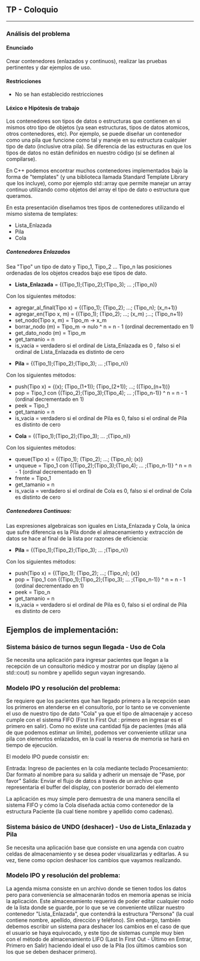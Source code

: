 ## TP - Coloquio

---

### Análisis del problema

#### Enunciado
 Crear contenedores (enlazados y continuos), realizar las pruebas pertinentes y dar ejemplos de uso.
 
#### Restricciones

* No se han establecido restricciones

#### Léxico e Hipótesis de trabajo

Los contenedores son tipos de datos o estructuras que contienen en si mismos otro tipo de objetos (ya sean estructuras, tipos de datos atomicos, otros contenedores, etc). Por ejemplo, se puede diseñar un contenedor como una pila que funcione como tal y maneje en su estructura cualquier tipo de dato (inclusive otra pila). Se diferencia de las estructuras en que los tipos de datos no están definidos en nuestro código (sí se definen al compilarse).

En C++ podemos encontrar muchos contenedores implementados bajo la forma de "templates" (y una biblioteca llamada Standard Template Library que los incluye), como por ejemplo std::array que permite manejar un array continuo utilizando como objetos del array el tipo de dato o estructura que queramos.

En esta presentación diseñamos tres tipos de contenedores utilizando el mismo sistema de templates:

* Lista_Enlazada
* Pila
* Cola

##### Contenedores Enlazados

Sea "Tipo" un tipo de dato y Tipo_1, Tipo_2 ... Tipo_n  las posiciones ordenadas de los objetos creados bajo ese tipos de dato.

- __Lista_Enlazada__ = {(Tipo_1);(Tipo_2);(Tipo_3); ... ;(Tipo_n)}

Con los siguientes métodos:

* agregar_al_final(Tipo x) = {(Tipo_1); (Tipo_2); ...; (Tipo_n); (x_n+1)}
* agregar_en(Tipo x, m) = {(Tipo_1); (Tipo_2); ...; (x_m) ;...; (Tipo_n+1)}
* set_nodo(Tipo x, m) = Tipo_m -> x_m
* borrar_nodo (m) = Tipo_m -> nulo  ^  n = n - 1    (ordinal decrementado en 1)
*	get_dato_nodo (m) = Tipo_m
* get_tamanio = n
* is_vacia = verdadero si el ordinal de Lista_Enlazada es 0 , falso si el ordinal de Lista_Enlazada es distinto de cero


- __Pila__ = {(Tipo_1);(Tipo_2);(Tipo_3); ... ;(Tipo_n)}

Con los siguientes métodos:

* push(Tipo x) = {(x); (Tipo_(1+1)); (Tipo_(2+1)); ...; ((Tipo_(n+1))}
* pop = Tipo_1  con {(Tipo_2);(Tipo_3);(Tipo_4); ... ;(Tipo_n-1)} ^  n = n - 1 (ordinal decrementado en 1)
* peek = Tipo_1
* get_tamanio = n
* is_vacia = verdadero si el ordinal de Pila es 0, falso si el ordinal de Pila es distinto de cero


- __Cola__ = {(Tipo_1);(Tipo_2);(Tipo_3); ... ;(Tipo_n)}

Con los siguientes métodos:

* queue(Tipo x) = {(Tipo_1); (Tipo_2); ...; (Tipo_n); (x)}
* unqueue = Tipo_1  con {(Tipo_2);(Tipo_3);(Tipo_4); ... ;(Tipo_n-1)} ^  n = n - 1    (ordinal decrementado en 1)
* frente = Tipo_1
* get_tamanio = n
* is_vacia = verdadero si el ordinal de Cola es 0, falso si el ordinal de Cola es distinto de cero

##### Contenedores Continuos:

Las expresiones algebraicas son iguales en Lista_Enlazada y Cola, la única que sufre diferencia es la Pila donde el almacenamiento y extracción de datos se hace al final de la lista por razones de eficiencia:


- __Pila__ = {(Tipo_1);(Tipo_2);(Tipo_3); ... ;(Tipo_n)}

Con los siguientes métodos:

* push(Tipo x) =  {(Tipo_1); (Tipo_2); ...; (Tipo_n); (x)}
* pop = Tipo_1  con {(Tipo_1);(Tipo_2);(Tipo_3); ... ;(Tipo_n-1)} ^  n = n - 1 (ordinal decrementado en 1)
* peek = Tipo_n
* get_tamanio = n
* is_vacia = verdadero si el ordinal de Pila es 0, falso si el ordinal de Pila es distinto de cero



## Ejemplos de implementación:

### Sistema básico de turnos segun llegada - Uso de Cola

Se necesita una aplicación para ingresar pacientes que llegan a la recepción de un consultorio médico y mostrar por un display (ajeno al std::cout) su nombre y apellido segun vayan ingresando.

### Modelo IPO y resolución del problema:

Se requiere que los pacientes que han llegado primero a la recepción sean los primeros en atenderse en el consultorio, por lo tanto se ve conveniente el uso de nuestro tipo de dato "Cola" ya que el tipo de almacenaje y acceso cumple con el sistema FIFO (First In First Out : primero en ingresar es el  primero en salir). Como no existe una cantidad fija de pacientes (más allá de que podemos estimar un límite), podemos ver conveniente utilizar una pila con elementos enlazados, en la cual la reserva de memoria se hará en tiempo de ejecución.

El modelo IPO puede consistir en:

Entrada: Ingreso de pacientes en la cola mediante teclado
Procesamiento: Dar formato al nombre para su salida y adherir un mensaje de "Pase, por favor"
Salida: Enviar el flujo de datos a través de un archivo que representaría el buffer del display, con posterior borrado del elemento

La aplicación es muy simple pero demuestra de una manera sencilla el sistema FIFO y cómo la Cola diseñada actúa como contenedor de la estructura Paciente (la cual tiene nombre y apellido como cadenas).


### Sistema básico de UNDO (deshacer) - Uso de Lista_Enlazada y Pila

Se necesita una aplicación base que consiste en una agenda con cuatro celdas de almacenamiento y se desea poder visualizarlas y editarlas. A su vez, tiene como opcion deshacer los cambios que vayamos realizando.

### Modelo IPO y resolución del problema:

La agenda misma consiste en un archivo donde se tienen todos los datos pero para conveniencia se almacenarán todos en memoria apenas se inicia la aplicación. Este almacenamiento requerirá de poder editar cualquier nodo de la lista donde se guarde, por lo que se ve conveniente  utilizar nuestro contenedor "Lista_Enlazada", que contendrá la estructura "Persona" (la cual contiene nombre, apellido, dirección y teléfono). Sin embargo, también debemos escribir un sistema para deshacer los cambios en el caso de que el usuario se haya equivocado, y este tipo de sistemas cumple muy bien con el método de almacenamiento LIFO (Last In First Out - Último en Entrar, Primero en Salir) haciendo ideal el uso de la Pila (los últimos cambios son los que se deben deshacer primero).

